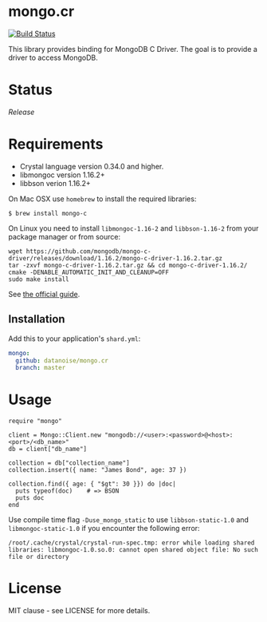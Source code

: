 # mongo.cr 

[![Build Status](https://travis-ci.com/kalinon/mongo.cr.svg?branch=master)](https://travis-ci.com/kalinon/mongo.cr)

This library provides binding for MongoDB C Driver. The goal is to provide a driver to access MongoDB.

# Status

*Release*

# Requirements

- Crystal language version 0.34.0 and higher.
- libmongoc version 1.16.2+
- libbson verion 1.16.2+

On Mac OSX use `homebrew` to install the required libraries:

```
$ brew install mongo-c
```

On Linux you need to install `libmongoc-1.16-2` and `libbson-1.16-2` from your package manager or from source:

```
wget https://github.com/mongodb/mongo-c-driver/releases/download/1.16.2/mongo-c-driver-1.16.2.tar.gz
tar -zxvf mongo-c-driver-1.16.2.tar.gz && cd mongo-c-driver-1.16.2/
cmake -DENABLE_AUTOMATIC_INIT_AND_CLEANUP=OFF
sudo make install
```

See [the official guide](http://mongoc.org/libmongoc/current/installing.html).

## Installation

Add this to your application's `shard.yml`:

```yaml
mongo:
  github: datanoise/mongo.cr
  branch: master
```

# Usage

```crystal
require "mongo"

client = Mongo::Client.new "mongodb://<user>:<password>@<host>:<port>/<db_name>"
db = client["db_name"]

collection = db["collection_name"]
collection.insert({ name: "James Bond", age: 37 })

collection.find({ age: { "$gt": 30 }}) do |doc|
  puts typeof(doc)    # => BSON
  puts doc
end
```

Use compile time flag `-Duse_mongo_static` to use `libbson-static-1.0` and `libmongoc-static-1.0` if you encounter the following error:

```
/root/.cache/crystal/crystal-run-spec.tmp: error while loading shared libraries: libmongoc-1.0.so.0: cannot open shared object file: No such file or directory
```

# License

MIT clause - see LICENSE for more details.
